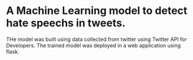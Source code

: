 # A Machine Learning model to detect hate speechs in tweets.
THe model was built using data collected from twitter using Twitter API for Developers.
The trained model was deployed in a web application using flask.
